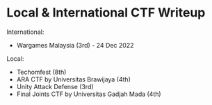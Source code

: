 # Local & International CTF Writeup

International:
- Wargames Malaysia (3rd) - 24 Dec 2022

Local:
- Techomfest (8th)
- ARA CTF by Universitas Brawijaya (4th)
- Unity Attack Defense (3rd)
- Final Joints CTF by Universitas Gadjah Mada (4th)

